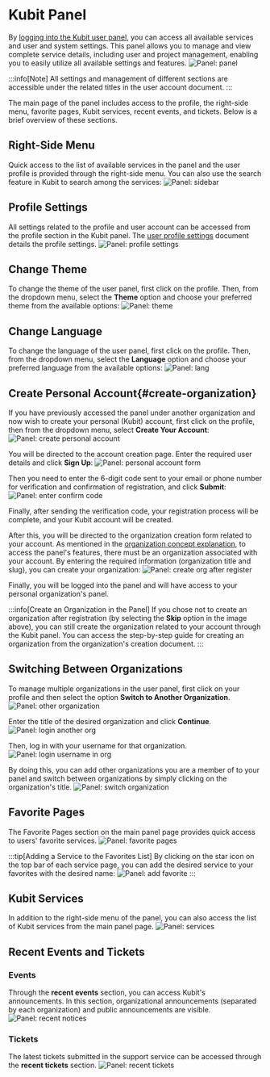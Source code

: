 # Kubit Panel

By [logging into the Kubit user panel](https://panel.kubit.ir/en/login), you can access all available services and user and system settings. This panel allows you to manage and view complete service details, including user and project management, enabling you to easily utilize all available settings and features.
![Panel: panel](panel.png)

:::info[Note]
All settings and management of different sections are accessible under the related titles in the user account document.
:::

The main page of the panel includes access to the profile, the right-side menu, favorite pages, Kubit services, recent events, and tickets. Below is a brief overview of these sections.

## Right-Side Menu

Quick access to the list of available services in the panel and the user profile is provided through the right-side menu. You can also use the search feature in Kubit to search among the services:
![Panel: sidebar](sidebar.png)

## Profile Settings

All settings related to the profile and user account can be accessed from the profile section in the Kubit panel. The [user profile settings](../profile-settings) document details the profile settings.
![Panel: profile settings](profile-settings.png)

## Change Theme

To change the theme of the user panel, first click on the profile. Then, from the dropdown menu, select the **Theme** option and choose your preferred theme from the available options:
![Panel: theme](theme.png)

## Change Language

To change the language of the user panel, first click on the profile. Then, from the dropdown menu, select the **Language** option and choose your preferred language from the available options:
![Panel: lang](lang.png)

## Create Personal Account{#create-organization}

If you have previously accessed the panel under another organization and now wish to create your personal (Kubit) account, first click on the profile, then from the dropdown menu, select **Create Your Account**:
![Panel: create personal account](create-personal-account.png)

You will be directed to the account creation page. Enter the required user details and click **Sign Up**:
![Panel: personal account form](register-form.png)

Then you need to enter the 6-digit code sent to your email or phone number for verification and confirmation of registration, and click **Submit**:
![Panel: enter confirm code](enter-confirm-code-register.png)

Finally, after sending the verification code, your registration process will be complete, and your Kubit account will be created.

After this, you will be directed to the organization creation form related to your account. As mentioned in the [organization concept explanation](../#organization), to access the panel's features, there must be an organization associated with your account. By entering the required information (organization title and slug), you can create your organization:
![Panel: create org after register](create-org-after-register.png)

Finally, you will be logged into the panel and will have access to your personal organization's panel.

:::info[Create an Organization in the Panel]
If you chose not to create an organization after registration (by selecting the **Skip** option in the image above), you can still create the organization related to your account through the Kubit panel. You can access the step-by-step guide for creating an organization from the organization's creation document.
:::

## Switching Between Organizations

To manage multiple organizations in the user panel, first click on your profile and then select the option **Switch to Another Organization**.
![Panel: other organization](other-organization.png)

Enter the title of the desired organization and click **Continue**.
![Panel: login another org](enter-org-name.png)

Then, log in with your username for that organization.
![Panel: login username in org](enter-username-in-org.png)

By doing this, you can add other organizations you are a member of to your panel and switch between organizations by simply clicking on the organization's title.
![Panel: switch organization](switch-organization.png)

## Favorite Pages

The Favorite Pages section on the main panel page provides quick access to users' favorite services.
![Panel: favorite pages](favorite-pages.png)

:::tip[Adding a Service to the Favorites List]
By clicking on the star icon on the top bar of each service page, you can add the desired service to your favorites with the desired name:
![Panel: add favorite](add-favorite.png)
:::

## Kubit Services

In addition to the right-side menu of the panel, you can also access the list of Kubit services from the main panel page.
![Panel: services](services.png)

## Recent Events and Tickets

### Events

Through the **recent events** section, you can access Kubit's announcements. In this section, organizational announcements (separated by each organization) and public announcements are visible.
![Panel: recent notices](recent-notices.png)

### Tickets

The latest tickets submitted in the support service can be accessed through the **recent tickets** section.
![Panel: recent tickets](recent-tickets.png)
